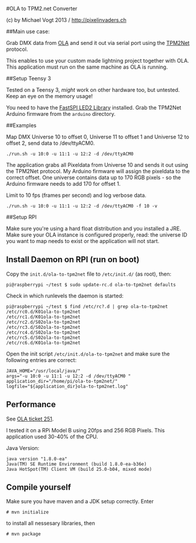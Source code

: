 #OLA to TPM2.net Converter

(c) by Michael Vogt 2013 / http://pixelinvaders.ch

##Main use case:

Grab DMX data from [OLA](http://www.opendmx.net/index.php/Open_Lighting_Architecture) and send it out via serial port using
the [TPM2Net](http://www.ledstyles.de/ftopic18969.html) protocol.

This enables to use your custom made lightning project together with OLA. This application must run on the same machine as OLA is running.


##Setup Teensy 3

Tested on a Teensy 3, *might* work on other hardware too, but untested. Keep an eye on the memory usage!

You need to have the [FastSPI LED2 Library](https://code.google.com/p/fastspi/downloads/list) installed. Grab the TPM2Net Arduino firmware from the `arduino` directory.


##Examples

Map DMX Universe 10 to offset 0, Universe 11 to offset 1 and Universe 12 to offset 2, send data to /dev/ttyACM0.

	./run.sh -u 10:0 -u 11:1 -u 12:2 -d /dev/ttyACM0 
	
The application grabs all Pixeldata from Universe 10 and sends it out using the TPM2Net protocol. My Arduino firmware will assign the pixeldata to the correct offset. One universe contains data up to 170 RGB pixels - so the Arduino firmware needs to add 170 for offset 1.

Limit to 10 fps (frames per second) and log verbose data.

	./run.sh -u 10:0 -u 11:1 -u 12:2 -d /dev/ttyACM0 -f 10 -v


##Setup RPI

Make sure you're using a hard float distribution and you installed a JRE.
Make sure your OLA instance is configured properly, read: the universe ID you want to map needs to exist or the application will not start.

## Install Daemon on RPI (run on boot)

Copy the `init.d/ola-to-tpm2net` file to `/etc/init.d/` (as root), then:

	pi@raspberrypi ~/test $ sudo update-rc.d ola-to-tpm2net defaults

	
Check in which runlevels the daemon is started:

	pi@raspberrypi ~/test $ find /etc/rc?.d | grep ola-to-tpm2net
	/etc/rc0.d/K01ola-to-tpm2net
	/etc/rc1.d/K01ola-to-tpm2net
	/etc/rc2.d/S02ola-to-tpm2net
	/etc/rc3.d/S02ola-to-tpm2net
	/etc/rc4.d/S02ola-to-tpm2net
	/etc/rc5.d/S02ola-to-tpm2net
	/etc/rc6.d/K01ola-to-tpm2net
	
Open the init script `/etc/init.d/ola-to-tpm2net` and make sure the following entries are correct:

	JAVA_HOME="/usr/local/java/"
	args="-u 10:0 -u 11:1 -u 12:2 -d /dev/ttyACM0 "
	application_dir="/home/pi/ola-to-tpm2net/"
	logfile="${application_dir}ola-to-tpm2net.log"

	
## Performance

See [OLA ticket 251](https://code.google.com/p/open-lighting/issues/detail?id=251).

I tested it on a RPi Model B using 20fps and 256 RGB Pixels. This application used 30-40% of the CPU.

Java Version:

	java version "1.8.0-ea"
	Java(TM) SE Runtime Environment (build 1.8.0-ea-b36e)
	Java HotSpot(TM) Client VM (build 25.0-b04, mixed mode)

## Compile yourself

Make sure you have maven and a JDK setup correctly. Enter

	# mvn initialize

to install all nessesary libraries, then

    # mvn package




